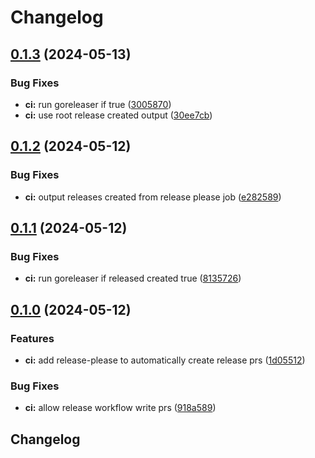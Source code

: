 # Changelog

## [0.1.3](https://github.com/derektamsen/ldapreporter/compare/v0.1.2...v0.1.3) (2024-05-13)


### Bug Fixes

* **ci:** run goreleaser if true ([3005870](https://github.com/derektamsen/ldapreporter/commit/300587083d237ad73ad3ae5c16d63693972346b8))
* **ci:** use root release created output ([30ee7cb](https://github.com/derektamsen/ldapreporter/commit/30ee7cbfde6612608e0b92e9a1fd01e37ff68053))

## [0.1.2](https://github.com/derektamsen/ldapreporter/compare/v0.1.1...v0.1.2) (2024-05-12)


### Bug Fixes

* **ci:** output releases created from release please job ([e282589](https://github.com/derektamsen/ldapreporter/commit/e2825898678ce55b100adb3cf47ca89f06a6be74))

## [0.1.1](https://github.com/derektamsen/ldapreporter/compare/v0.1.0...v0.1.1) (2024-05-12)


### Bug Fixes

* **ci:** run goreleaser if released created true ([8135726](https://github.com/derektamsen/ldapreporter/commit/8135726df71dc8ca3169f3a19d8bf94bd400c45c))

## [0.1.0](https://github.com/derektamsen/ldapreporter/compare/v0.0.3...v0.1.0) (2024-05-12)


### Features

* **ci:** add release-please to automatically create release prs ([1d05512](https://github.com/derektamsen/ldapreporter/commit/1d05512ba7962e9c21ff3aa82189f15e5fc84216))


### Bug Fixes

* **ci:** allow release workflow write prs ([918a589](https://github.com/derektamsen/ldapreporter/commit/918a58916a18349b7b330da5c80e55542e686a94))

## Changelog
